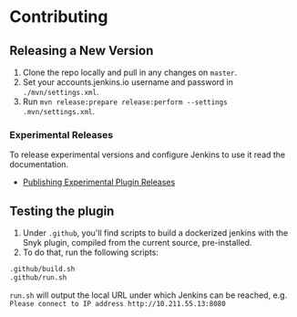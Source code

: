 # Contributing

## Releasing a New Version

1. Clone the repo locally and pull in any changes on `master`.
2. Set your accounts.jenkins.io username and password in `./mvn/settings.xml`.
3. Run `mvn release:prepare release:perform --settings .mvn/settings.xml`.

### Experimental Releases

To release experimental versions and configure Jenkins to use it read the documentation. 

- [Publishing Experimental Plugin Releases](https://www.jenkins.io/doc/developer/publishing/releasing-experimental-updates/)

## Testing the plugin
1. Under `.github`, you'll find scripts to build a dockerized jenkins with the Snyk plugin, compiled from the current source, pre-installed.
2. To do that, run the following scripts:

```bash
.github/build.sh
.github/run.sh
```

`run.sh` will output the local URL under which Jenkins can be reached, e.g. `Please connect to IP address http://10.211.55.13:8080`
